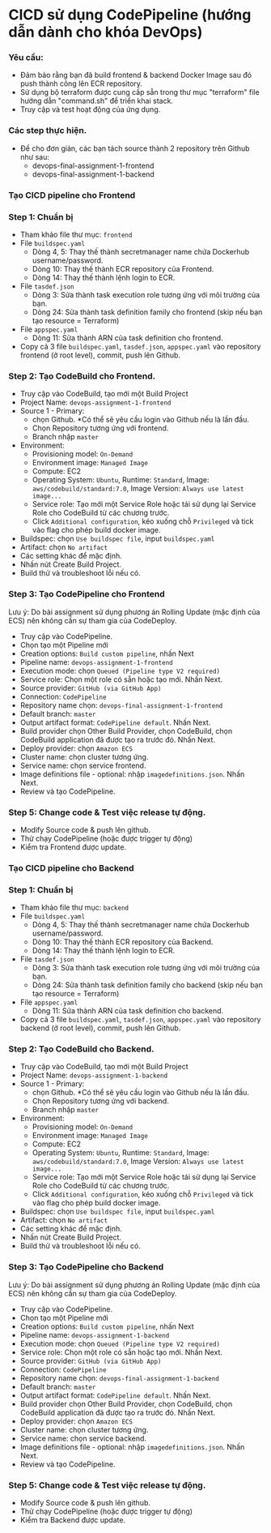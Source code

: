# CICD sử dụng CodePipeline (hướng dẫn dành cho khóa DevOps)

### Yêu cầu:
- Đảm bảo rằng bạn đã build frontend & backend Docker Image sau đó push thành công lên ECR repository.
- Sử dụng bộ terraform được cung cấp sẵn trong thư mục "terraform" file hướng dẫn "command.sh" để triển khai stack.
- Truy cập và test hoạt động của ứng dụng.

### Các step thực hiện.
- Để cho đơn giản, các bạn tách source thành 2 repository trên Github như sau:
    - devops-final-assignment-1-frontend
    - devops-final-assignment-1-backend
### Tạo CICD pipeline cho Frontend
### Step 1: Chuẩn bị
- Tham khảo file thư mục: `frontend`
- File `buildspec.yaml`
    - Dòng 4, 5: Thay thế thành secretmanager name chứa Dockerhub username/password.
    - Dòng 10: Thay thế thành ECR repository của Frontend.
    - Dòng 14: Thay thế thành lệnh login to ECR.
- File `tasdef.json`
    - Dòng 3: Sửa thành task execution role tương ứng với môi trường của bạn.
    - Dòng 24: Sửa thành task definition family cho frontend (skip nếu bạn tạo resource = Terraform)
- File `appspec.yaml`
    - Dòng 11: Sửa thành ARN của task definition cho frontend.
- Copy cả 3 file `buildspec.yaml`, `tasdef.json`, `appspec.yaml` vào repository frontend (ở root level), commit, push lên Github.

### Step 2: Tạo CodeBuild cho Frontend.
- Truy cập vào CodeBuild, tạo mới một Build Project
- Project Name: `devops-assignment-1-frontend`
- Source 1 - Primary: 
    - chọn Github. *Có thể sẽ yêu cầu login vào Github nếu là lần đầu.
    - Chọn Repository tương ứng với frontend.
    - Branch nhập `master`
- Environment: 
    - Provisioning model: `On-Demand`
    - Environment image: `Managed Image`
    - Compute: EC2
    - Operating System: `Ubuntu`, Runtime: `Standard`, Image: `aws/codebuild/standard:7.0`, Image Version: `Always use latest image...`
    - Service role: Tạo mới một Service Role hoặc tái sử dụng lại Service Role cho CodeBuild từ các chương trước.
    - Click `Additional configuration`, kéo xuống chỗ `Privileged` và tick vào flag cho phép build docker image.
- Buildspec: chọn `Use buildspec file`, input `buildspec.yaml`
- Artifact: chọn `No artifact`
- Các setting khác để mặc định. 
- Nhấn nút Create Build Project.
- Build thử và troubleshoot lỗi nếu có.

### Step 3: Tạo CodePipeline cho Frontend
Lưu ý: Do bài assignment sử dụng phương án Rolling Update (mặc định của ECS) nên không cần sự tham gia của CodeDeploy.
- Truy cập vào CodePipeline.
- Chọn tạo một Pipeline mới
- Creation options: `Build custom pipeline`, nhấn Next
- Pipeline name: `devops-assignment-1-frontend`
- Execution mode: chọn `Queued (Pipeline type V2 required)`
- Service role: Chọn một role có sẵn hoặc tạo mới. Nhấn Next.
- Source provider: `GitHub (via GitHub App)`
- Connection: `CodePipeline`
- Repository name chọn: `devops-final-assignment-1-frontend`
- Default branch: `master`
- Output artifact format: `CodePipeline default`. Nhấn Next.
- Build provider chọn Other Build Provider, chọn CodeBuild, chọn CodeBuild application đã được tạo ra trước đó. Nhấn Next.
- Deploy provider: chọn `Amazon ECS`
- Cluster name: chọn cluster tương ứng.
- Service name: chọn service frontend.
- Image definitions file - optional: nhập `imagedefinitions.json`. Nhấn Next.
- Review và tạo CodePipeline.

### Step 5: Change code & Test việc release tự động. 
- Modify Source code & push lên github.
- Thử chạy CodePipeline (hoặc được trigger tự động)
- Kiểm tra Frontend được update.

### Tạo CICD pipeline cho Backend
### Step 1: Chuẩn bị
- Tham khảo file thư mục: `backend`
- File `buildspec.yaml`
    - Dòng 4, 5: Thay thế thành secretmanager name chứa Dockerhub username/password.
    - Dòng 10: Thay thế thành ECR repository của Backend.
    - Dòng 14: Thay thế thành lệnh login to ECR.
- File `tasdef.json`
    - Dòng 3: Sửa thành task execution role tương ứng với môi trường của bạn.
    - Dòng 24: Sửa thành task definition family cho backend (skip nếu bạn tạo resource = Terraform)
- File `appspec.yaml`
    - Dòng 11: Sửa thành ARN của task definition cho backend.
- Copy cả 3 file `buildspec.yaml`, `tasdef.json`, `appspec.yaml` vào repository backend (ở root level), commit, push lên Github.

### Step 2: Tạo CodeBuild cho Backend.
- Truy cập vào CodeBuild, tạo mới một Build Project
- Project Name: `devops-assignment-1-backend`
- Source 1 - Primary: 
    - chọn Github. *Có thể sẽ yêu cầu login vào Github nếu là lần đầu.
    - Chọn Repository tương ứng với backend.
    - Branch nhập `master`
- Environment: 
    - Provisioning model: `On-Demand`
    - Environment image: `Managed Image`
    - Compute: EC2
    - Operating System: `Ubuntu`, Runtime: `Standard`, Image: `aws/codebuild/standard:7.0`, Image Version: `Always use latest image...`
    - Service role: Tạo mới một Service Role hoặc tái sử dụng lại Service Role cho CodeBuild từ các chương trước.
    - Click `Additional configuration`, kéo xuống chỗ `Privileged` và tick vào flag cho phép build docker image.
- Buildspec: chọn `Use buildspec file`, input `buildspec.yaml`
- Artifact: chọn `No artifact`
- Các setting khác để mặc định. 
- Nhấn nút Create Build Project.
- Build thử và troubleshoot lỗi nếu có.

### Step 3: Tạo CodePipeline cho Backend
Lưu ý: Do bài assignment sử dụng phương án Rolling Update (mặc định của ECS) nên không cần sự tham gia của CodeDeploy.
- Truy cập vào CodePipeline.
- Chọn tạo một Pipeline mới
- Creation options: `Build custom pipeline`, nhấn Next
- Pipeline name: `devops-assignment-1-backend`
- Execution mode: chọn `Queued (Pipeline type V2 required)`
- Service role: Chọn một role có sẵn hoặc tạo mới. Nhấn Next.
- Source provider: `GitHub (via GitHub App)`
- Connection: `CodePipeline`
- Repository name chọn: `devops-final-assignment-1-backend`
- Default branch: `master`
- Output artifact format: `CodePipeline default`. Nhấn Next.
- Build provider chọn Other Build Provider, chọn CodeBuild, chọn CodeBuild application đã được tạo ra trước đó. Nhấn Next.
- Deploy provider: chọn `Amazon ECS`
- Cluster name: chọn cluster tương ứng.
- Service name: chọn service backend.
- Image definitions file - optional: nhập `imagedefinitions.json`. Nhấn Next.
- Review và tạo CodePipeline.

### Step 5: Change code & Test việc release tự động. 
- Modify Source code & push lên github.
- Thử chạy CodePipeline (hoặc được trigger tự động)
- Kiểm tra Backend được update.